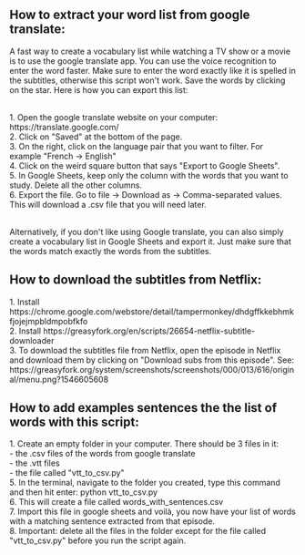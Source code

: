 <h2><strong>How to extract your word list from google translate:</strong></h2>
<p>A fast way to create a vocabulary list while watching a TV show or a movie is to use the google translate app. You can use the voice recognition to enter the word faster. Make sure to enter the word exactly like it is spelled in the subtitles, otherwise this script won't work. Save the words by clicking on the star. Here is how you can export this list:</p>
<p><br />1. Open the google translate website on your computer: https://translate.google.com/<br />2. Click on "Saved" at the bottom of the page. <br />3. On the right, click on the language pair that you want to filter. For example "French -&gt; English"<br />4. Click on the weird square button that says "Export to Google Sheets".<br />5. In Google Sheets, keep only the column with the words that you want to study. Delete all the other columns.<br />6. Export the file. Go to file -&gt; Download as -&gt; Comma-separated values. This will download a .csv file that you will need later.</p>
<p><br />Alternatively, if you don't like using Google translate, you can also simply create a vocabulary list in Google Sheets and export it. Just make sure that the words match exactly the words from the subtitles.</p>
<h2>How to download the subtitles from Netflix:</h2>
<p>1. Install https://chrome.google.com/webstore/detail/tampermonkey/dhdgffkkebhmkfjojejmpbldmpobfkfo<br />2. Install https://greasyfork.org/en/scripts/26654-netflix-subtitle-downloader<br />3. To download the subtitles file from Netflix, open the episode in Netflix and download them by clicking on "Download subs from this episode". See: https://greasyfork.org/system/screenshots/screenshots/000/013/616/original/menu.png?1546605608</p>
<h2>How to add examples sentences the the list of words with this script:</h2>
<p>1. Create an empty folder in your computer. There should be 3 files in it:<br /> - the .csv files of the words from google translate<br /> - the .vtt files <br /> - the file called "vtt_to_csv.py"<br />5. In the terminal, navigate to the folder you created, type this command and then hit enter: python vtt_to_csv.py<br />6. This will create a file called words_with_sentences.csv<br />7. Import this file in google sheets and voil&agrave;, you now have your list of words with a matching sentence extracted from that episode.<br />8. Important: delete all the files in the folder except for the file called "vtt_to_csv.py" before you run the script again.</p>
